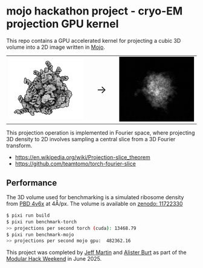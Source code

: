 # mojo hackathon project - cryo-EM projection GPU kernel

This repo contains a GPU accelerated kernel for projecting a cubic 3D volume into a 2D image written in 
[Mojo](https://docs.modular.com/mojo/manual/get-started/).

<table>
  <tr>
    <td><img src="./assets/ribo.png" alt="ribosome volume" width="300"></td>
    <td><span style="font-size: 2em; margin: 0 20px;">→</span></td>
    <td><img src="./assets/projections.gif" alt="ribosome projections" width="300"></td>
  </tr>
</table>


This projection operation is implemented in Fourier space, where projecting 3D density to 2D involves sampling a central slice from a 3D Fourier transform.
- https://en.wikipedia.org/wiki/Projection-slice_theorem
- https://github.com/teamtomo/torch-fourier-slice

## Performance
The 3D volume used for benchmarking is a simulated ribosome density from [PBD 4v6x](https://www.rcsb.org/structure/4V6X) 
at 4Å/px. 
The volume is available on [zenodo: 11722330](https://doi.org/10.5281/zenodo.11722330)

```sh
$ pixi run build
$ pixi run benchmark-torch
>> projections per second torch (cuda): 13468.79
$ pixi run benchmark-mojo
>> projections per second mojo gpu:  482362.16
```

This project was completed by 
[Jeff Martin](https://bsky.app/profile/jeff.cuchazinteractive.org) and 
[Alister Burt](https://bsky.app/profile/alisterburt.bsky.social) as part of the 
[Modular Hack Weekend](https://forum.modular.com/t/schedule-for-modular-hack-weekend/1764) in June 2025.



